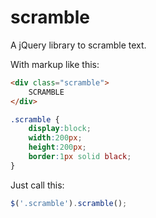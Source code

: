 scramble
========

A jQuery library to scramble text.

With markup like this:

```html
<div class="scramble">
	SCRAMBLE
</div>
```

```css
.scramble {
	display:block;
	width:200px;
	height:200px;
	border:1px solid black;
}
```

Just call this:

```javascript
$('.scramble').scramble();
```